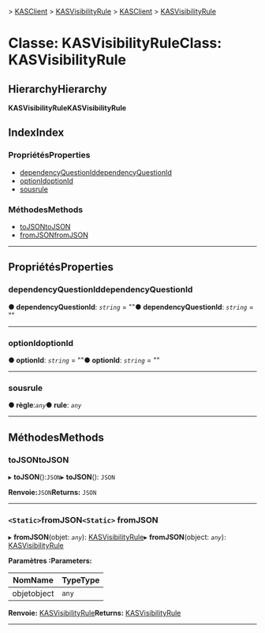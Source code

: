 <span data-ttu-id="4e7ff-101">[](../README.md) > [KASClient](../modules/kasclient.md) > [KASVisibilityRule](../classes/kasclient.kasvisibilityrule.md)</span><span class="sxs-lookup"><span data-stu-id="4e7ff-101">[](../README.md) > [KASClient](../modules/kasclient.md) > [KASVisibilityRule](../classes/kasclient.kasvisibilityrule.md)</span></span>

# <a name="class-kasvisibilityrule"></a><span data-ttu-id="4e7ff-102">Classe: KASVisibilityRule</span><span class="sxs-lookup"><span data-stu-id="4e7ff-102">Class: KASVisibilityRule</span></span>

## <a name="hierarchy"></a><span data-ttu-id="4e7ff-103">Hierarchy</span><span class="sxs-lookup"><span data-stu-id="4e7ff-103">Hierarchy</span></span>

<span data-ttu-id="4e7ff-104">**KASVisibilityRule**</span><span class="sxs-lookup"><span data-stu-id="4e7ff-104">**KASVisibilityRule**</span></span>

## <a name="index"></a><span data-ttu-id="4e7ff-105">Index</span><span class="sxs-lookup"><span data-stu-id="4e7ff-105">Index</span></span>

### <a name="properties"></a><span data-ttu-id="4e7ff-106">Propriétés</span><span class="sxs-lookup"><span data-stu-id="4e7ff-106">Properties</span></span>

* [<span data-ttu-id="4e7ff-107">dependencyQuestionId</span><span class="sxs-lookup"><span data-stu-id="4e7ff-107">dependencyQuestionId</span></span>](kasclient.kasvisibilityrule.md#dependencyquestionid)
* [<span data-ttu-id="4e7ff-108">optionId</span><span class="sxs-lookup"><span data-stu-id="4e7ff-108">optionId</span></span>](kasclient.kasvisibilityrule.md#optionid)
* [<span data-ttu-id="4e7ff-109">sous</span><span class="sxs-lookup"><span data-stu-id="4e7ff-109">rule</span></span>](kasclient.kasvisibilityrule.md#rule)
### <a name="methods"></a><span data-ttu-id="4e7ff-110">Méthodes</span><span class="sxs-lookup"><span data-stu-id="4e7ff-110">Methods</span></span>

* [<span data-ttu-id="4e7ff-111">toJSON</span><span class="sxs-lookup"><span data-stu-id="4e7ff-111">toJSON</span></span>](kasclient.kasvisibilityrule.md#tojson)
* [<span data-ttu-id="4e7ff-112">fromJSON</span><span class="sxs-lookup"><span data-stu-id="4e7ff-112">fromJSON</span></span>](kasclient.kasvisibilityrule.md#fromjson)

---

## <a name="properties"></a><span data-ttu-id="4e7ff-113">Propriétés</span><span class="sxs-lookup"><span data-stu-id="4e7ff-113">Properties</span></span>

<a id="dependencyquestionid"></a>

###  <a name="dependencyquestionid"></a><span data-ttu-id="4e7ff-114">dependencyQuestionId</span><span class="sxs-lookup"><span data-stu-id="4e7ff-114">dependencyQuestionId</span></span>

<span data-ttu-id="4e7ff-115">**● dependencyQuestionId**: *`string`* = ""</span><span class="sxs-lookup"><span data-stu-id="4e7ff-115">**● dependencyQuestionId**: *`string`* = ""</span></span>

___

<a id="optionid"></a>

###  <a name="optionid"></a><span data-ttu-id="4e7ff-116">optionId</span><span class="sxs-lookup"><span data-stu-id="4e7ff-116">optionId</span></span>

<span data-ttu-id="4e7ff-117">**● optionId**: *`string`* = ""</span><span class="sxs-lookup"><span data-stu-id="4e7ff-117">**● optionId**: *`string`* = ""</span></span>

___

<a id="rule"></a>

###  <a name="rule"></a><span data-ttu-id="4e7ff-118">sous</span><span class="sxs-lookup"><span data-stu-id="4e7ff-118">rule</span></span>

<span data-ttu-id="4e7ff-119">**● règle**:*`any`*</span><span class="sxs-lookup"><span data-stu-id="4e7ff-119">**● rule**: *`any`*</span></span>

___

## <a name="methods"></a><span data-ttu-id="4e7ff-120">Méthodes</span><span class="sxs-lookup"><span data-stu-id="4e7ff-120">Methods</span></span>

<a id="tojson"></a>

###  <a name="tojson"></a><span data-ttu-id="4e7ff-121">toJSON</span><span class="sxs-lookup"><span data-stu-id="4e7ff-121">toJSON</span></span>

<span data-ttu-id="4e7ff-122">▸ **toJSON**():`JSON`</span><span class="sxs-lookup"><span data-stu-id="4e7ff-122">▸ **toJSON**(): `JSON`</span></span>

<span data-ttu-id="4e7ff-123">**Renvoie:**`JSON`</span><span class="sxs-lookup"><span data-stu-id="4e7ff-123">**Returns:** `JSON`</span></span>

___

<a id="fromjson"></a>

### <a name="static-fromjson"></a><span data-ttu-id="4e7ff-124">`<Static>`fromJSON</span><span class="sxs-lookup"><span data-stu-id="4e7ff-124">`<Static>` fromJSON</span></span>

<span data-ttu-id="4e7ff-125">▸ **fromJSON**(objet: *`any`*): [KASVisibilityRule](kasclient.kasvisibilityrule.md)</span><span class="sxs-lookup"><span data-stu-id="4e7ff-125">▸ **fromJSON**(object: *`any`*): [KASVisibilityRule](kasclient.kasvisibilityrule.md)</span></span>

<span data-ttu-id="4e7ff-126">**Paramètres :**</span><span class="sxs-lookup"><span data-stu-id="4e7ff-126">**Parameters:**</span></span>

| <span data-ttu-id="4e7ff-127">Nom</span><span class="sxs-lookup"><span data-stu-id="4e7ff-127">Name</span></span> | <span data-ttu-id="4e7ff-128">Type</span><span class="sxs-lookup"><span data-stu-id="4e7ff-128">Type</span></span> |
| ------ | ------ |
| <span data-ttu-id="4e7ff-129">objet</span><span class="sxs-lookup"><span data-stu-id="4e7ff-129">object</span></span> | `any` |

<span data-ttu-id="4e7ff-130">**Renvoie:** [KASVisibilityRule](kasclient.kasvisibilityrule.md)</span><span class="sxs-lookup"><span data-stu-id="4e7ff-130">**Returns:** [KASVisibilityRule](kasclient.kasvisibilityrule.md)</span></span>

___


